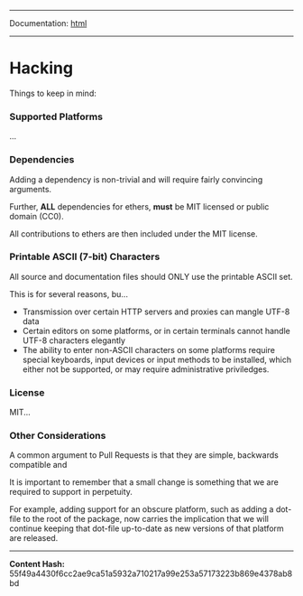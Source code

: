 -----

Documentation: [html](https://docs-beta.ethers.io/)

-----


Hacking
=======


Things to keep in mind:


### Supported Platforms


...


### Dependencies


Adding a dependency is non-trivial and will require fairly convincing
arguments.

Further, **ALL** dependencies for ethers, **must** be MIT licensed or
public domain (CC0).

All contributions to ethers are then included under the MIT license.


### Printable ASCII (7-bit) Characters


All source and documentation files should ONLY use the printable ASCII
set.

This is for several reasons, bu...



* Transmission over certain HTTP servers and proxies can mangle UTF-8 data
* Certain editors on some platforms, or in certain terminals cannot handle UTF-8 characters elegantly
* The ability to enter non-ASCII characters on some platforms require special keyboards, input devices or input methods to be installed, which either not be supported, or may require administrative priviledges.


### License


MIT...


### Other Considerations


A common argument to Pull Requests is that they are simple, backwards compatible
and

It is important to remember that a small change is something that
we are required to support in perpetuity.

For example, adding support for an obscure platform, such as adding a dot-file
to the root of the package, now carries the implication that we will continue
keeping that dot-file up-to-date as new versions of that platform are released.



-----
**Content Hash:** 55f49a4430f6cc2ae9ca51a5932a710217a99e253a57173223b869e4378ab8bd